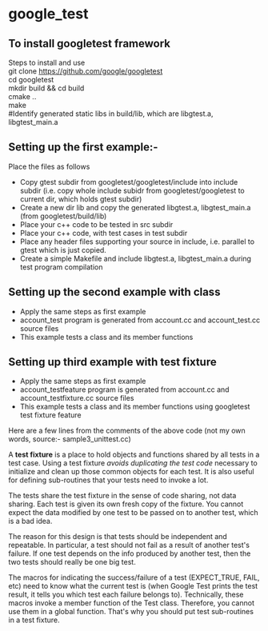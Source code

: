 # google_test
## To install googletest framework

Steps to install and use  
git clone https://github.com/google/googletest  
cd googletest  
mkdir build && cd build  
cmake ..  
make  
\#Identify generated static libs in build/lib, which are libgtest.a, libgtest_main.a

## Setting up the first example:-

Place the files as follows

- Copy gtest subdir from googletest/googletest/include into include subdir (i.e. copy whole include subidr from googletest/googletest to current dir, which holds gtest subdir)
- Create a new dir lib and copy the generated libgtest.a, libgtest_main.a (from googletest/build/lib)
- Place your c++ code to be tested in src subdir
- Place your c++ code, with test cases in test subdir
- Place any header files supporting your source in include, i.e. parallel to gtest which is just copied.
- Create a simple Makefile and include libgtest.a, libgtest_main.a during test program compilation

## Setting up the second example with class 
- Apply the same steps as first example
- account\_test program is generated from account.cc and account\_test.cc source files
- This example tests a class and its member functions

## Setting up third example with test fixture 
- Apply the same steps as first example
- account\_testfeature program is generated from account.cc and account\_testfixture.cc source files
- This example tests a class and its member functions using googletest test fixture feature

Here are a few lines from the comments of the above code (not my own words, source:- sample3_unittest.cc)

A __test fixture__ is a place to hold objects and functions shared by all tests in a test case. Using a test fixture *avoids duplicating the test code* necessary to initialize and clean up those common objects for each test.  It is also useful for defining sub-routines that your tests need to invoke a lot.

The tests share the test fixture in the sense of code sharing, not data sharing.  Each test is given its own fresh copy of the fixture.  You cannot expect the data modified by one test to be passed on to another test, which is a bad idea. 

The reason for this design is that tests should be independent and repeatable.  In particular, a test should not fail as a result of another test's failure.  If one test depends on the info produced by another test, then the two tests should really be one big test.

The macros for indicating the success/failure of a test  (EXPECT_TRUE, FAIL, etc) need to know what the current test is  (when Google Test prints the test result, it tells you which test each failure belongs to).  Technically, these macros invoke a  member function of the Test class. Therefore, you cannot use them in a global function.  That's why you should put test sub-routines in a test fixture.
